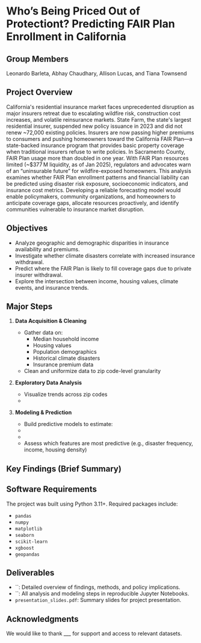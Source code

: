 # Who’s Being Priced Out of Protectiont? Predicting FAIR Plan Enrollment in California

## Group Members
Leonardo Barleta, Abhay Chaudhary, Allison Lucas, and Tiana Townsend

## Project Overview
California's residential insurance market faces unprecedented disruption as major insurers retreat due to escalating wildfire risk, construction cost increases, and volatile reinsurance markets. State Farm, the state's largest residential insurer, suspended new policy issuance in 2023 and did not renew ~72,000 existing policies. Insurers are now passing higher premiums to consumers and pushing homeowners toward the California FAIR Plan—a state-backed insurance program that provides basic property coverage when traditional insurers refuse to write policies. In Sacramento County, FAIR Plan usage more than doubled in one year. With FAIR Plan resources limited (~$377 M liquidity, as of Jan 2025), regulators and advocates warn of an “uninsurable future” for wildfire-exposed homeowners.
This analysis examines whether FAIR Plan enrollment patterns and financial liability can be predicted using disaster risk exposure, socioeconomic indicators, and insurance cost metrics. Developing a reliable forecasting model would enable policymakers, community organizations, and homeowners to anticipate coverage gaps, allocate resources proactively, and identify communities vulnerable to insurance market disruption.


## Objectives
* Analyze geographic and demographic disparities in insurance availability and premiums.
* Investigate whether climate disasters correlate with increased insurance withdrawal.
* Predict where the FAIR Plan is likely to fill coverage gaps due to private insurer withdrawal.
* Explore the intersection between income, housing values, climate events, and insurance trends.

## Major Steps

1. **Data Acquisition & Cleaning**
    * Gather data on:
        * Median household income
        * Housing values
        * Population demographics
        * Historical climate disasters
        * Insurance premium data
    * Clean and uniformize data to zip code-level granularity

2. **Exploratory Data Analysis**
    * Visualize trends across zip codes
    *

3. **Modeling & Prediction**
    * Build predictive models to estimate:
    * 
    * 
    * Assess which features are most predictive (e.g., disaster frequency, income, housing density)


## Key Findings (Brief Summary)

## Software Requirements
The project was built using Python 3.11+. Required packages include:

* `pandas`
* `numpy`
* `matplotlib`
* `seaborn`
* `scikit-learn`
* `xgboost`
* `geopandas`

## Deliverables
- ``: Detailed overview of findings, methods, and policy implications.
- ``: All analysis and modeling steps in reproducible Jupyter Notebooks.
- `presentation_slides.pdf`: Summary slides for project presentation.

## Acknowledgments
We would like to thank ___ for support and access to relevant datasets.



